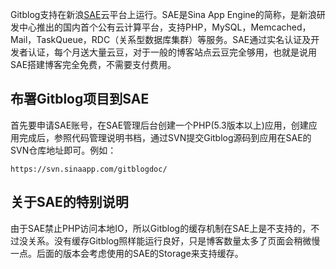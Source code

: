 <!--
author: jockchou
date: 2015-07-24
title: 在新浪SAE上运行GitBlog
tags: GitBlog
category: GitBlog
status: publish
summary: Gitblog支持在新浪SAE云平台上运行。SAE是Sina App Engine的简称，是新浪研发中心推出的国内首个公有云计算平台，支持PHP，MySQL，Memcached，Mail，TaskQueue，RDC（关系型数据库集群）等服务。SAE通过实名认证及开发者认证，每个月送大量云豆，对于一般的博客站点云豆完全够用，也就是说用SAE搭建博客完全免费，不需要支付费用。
-->

Gitblog支持在新浪[SAE](http://sae.sina.com.cn)云平台上运行。SAE是Sina App Engine的简称，是新浪研发中心推出的国内首个公有云计算平台，支持PHP，MySQL，Memcached，Mail，TaskQueue，RDC（关系型数据库集群）等服务。SAE通过实名认证及开发者认证，每个月送大量云豆，对于一般的博客站点云豆完全够用，也就是说用SAE搭建博客完全免费，不需要支付费用。

## 布署Gitblog项目到SAE ##

首先要申请SAE账号，在SAE管理后台创建一个PHP(5.3版本以上)应用，创建应用完成后，参照代码管理说明书档，通过SVN提交Gitblog源码到应用在SAE的SVN仓库地址即可。例如：

```
https://svn.sinaapp.com/gitblogdoc/
```

## 关于SAE的特别说明 ##
由于SAE禁止PHP访问本地IO，所以Gitblog的缓存机制在SAE上是不支持的，不过没关系。没有缓存Gitblog照样能运行良好，只是博客数量太多了页面会稍微慢一点。后面的版本会考虑使用的SAE的Storage来支持缓存。

